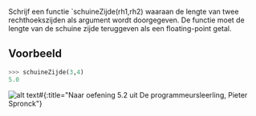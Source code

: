 Schrijf een functie `schuineZijde(rh1,rh2) waaraan de lengte van twee rechthoekszijden als argument wordt doorgegeven.
De functie moet de lengte van de schuine zijde teruggeven als een floating-point getal.

## Voorbeeld

```python
>>> schuineZijde(3,4)
5.0
```
![alt text](figuurProgrammeursleerling)#{:title="Naar oefening 5.2 uit De programmeursleerling, Pieter Spronck"}
